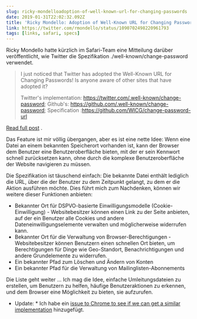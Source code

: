 ```yaml
---
slug: ricky-mondelloadoption-of-well-known-url-for-changing-passwords
date: 2019-01-31T22:02:32.092Z
title: 'Ricky Mondello: Adoption of Well-Known URL for Changing Passwords'
link: https://twitter.com/rmondello/status/1090702498220961793
tags: [links, safari, specs]
---
```

Ricky Mondello hatte kürzlich im Safari-Team eine Mitteilung darüber veröffentlicht, wie Twitter die Spezifikation ./well-known/change-password verwendet.

> I just noticed that Twitter has adopted the Well-Known URL for Changing Passwords! Is anyone aware of other sites that have adopted it?
> 
> Twitter's implementation: https://twitter.com/.well-known/change-password;
> Github's: https://github.com/.well-known/change-password;
> Specification :https://github.com/WICG/change-password-url

[Read full post](https://twitter.com/rmondello/status/1090702498220961793) .

Das Feature ist mir völlig übergangen, aber es ist eine nette Idee: Wenn eine Datei an einem bekannten Speicherort vorhanden ist, kann der Browser dem Benutzer eine Benutzeroberfläche bieten, mit der er sein Kennwort schnell zurücksetzen kann, ohne durch die komplexe Benutzeroberfläche der Website navigieren zu müssen.

Die Spezifikation ist täuschend einfach: Die bekannte Datei enthält lediglich die URL, über die der Benutzer zu dem Zeitpunkt gelangt, zu dem er die Aktion ausführen möchte. Dies führt mich zum Nachdenken, können wir weitere dieser Funktionen anbieten:

* Bekannter Ort für DSPVO-basierte Einwilligungsmodelle (Cookie-Einwilligung) - Websitebesitzer können einen Link zu der Seite anbieten, auf der ein Benutzer alle Cookies und andere Dateneinwilligungselemente verwalten und möglicherweise widerrufen kann.
* Bekannter Ort für die Verwaltung von Browser-Berechtigungen - Websitebesitzer können Benutzern einen schnellen Ort bieten, um Berechtigungen für Dinge wie Geo-Standort, Benachrichtigungen und andere Grundelemente zu widerrufen.
* Ein bekannter Pfad zum Löschen und Ändern von Konten
* Ein bekannter Pfad für die Verwaltung von Mailinglisten-Abonnements

Die Liste geht weiter ... Ich mag die Idee, einfache Umleitungsdateien zu erstellen, um Benutzern zu helfen, häufige Benutzeraktionen zu erkennen, und dem Browser eine Möglichkeit zu bieten, sie aufzurufen.

* Update: * Ich habe ein [issue to Chrome to see if we can get a similar implementation](https://bugs.chromium.org/p/chromium/issues/detail?id=927473) hinzugefügt.